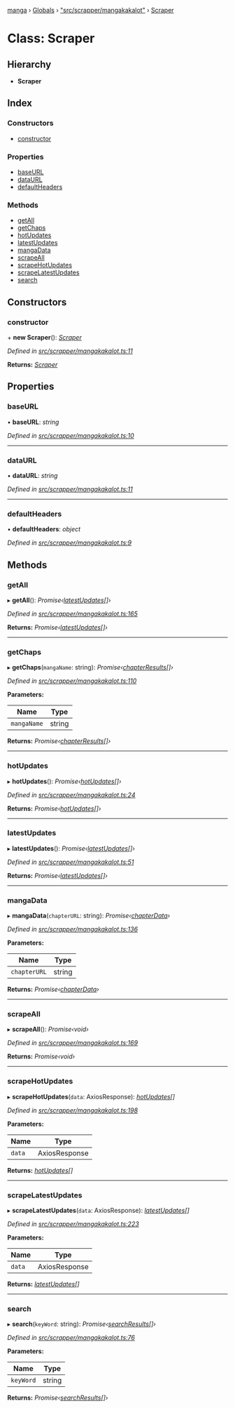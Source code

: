 [manga](../README.md) › [Globals](../globals.md) › ["src/scrapper/mangakakalot"](../modules/_src_scrapper_mangakakalot_.md) › [Scraper](_src_scrapper_mangakakalot_.scraper.md)

# Class: Scraper

## Hierarchy

* **Scraper**

## Index

### Constructors

* [constructor](_src_scrapper_mangakakalot_.scraper.md#constructor)

### Properties

* [baseURL](_src_scrapper_mangakakalot_.scraper.md#baseurl)
* [dataURL](_src_scrapper_mangakakalot_.scraper.md#dataurl)
* [defaultHeaders](_src_scrapper_mangakakalot_.scraper.md#defaultheaders)

### Methods

* [getAll](_src_scrapper_mangakakalot_.scraper.md#getall)
* [getChaps](_src_scrapper_mangakakalot_.scraper.md#getchaps)
* [hotUpdates](_src_scrapper_mangakakalot_.scraper.md#hotupdates)
* [latestUpdates](_src_scrapper_mangakakalot_.scraper.md#latestupdates)
* [mangaData](_src_scrapper_mangakakalot_.scraper.md#mangadata)
* [scrapeAll](_src_scrapper_mangakakalot_.scraper.md#scrapeall)
* [scrapeHotUpdates](_src_scrapper_mangakakalot_.scraper.md#scrapehotupdates)
* [scrapeLatestUpdates](_src_scrapper_mangakakalot_.scraper.md#scrapelatestupdates)
* [search](_src_scrapper_mangakakalot_.scraper.md#search)

## Constructors

###  constructor

\+ **new Scraper**(): *[Scraper](_src_scrapper_mangakakalot_.scraper.md)*

*Defined in [src/scrapper/mangakakalot.ts:11](https://github.com/tushar1210/manga-node/blob/a01e945/src/scrapper/mangakakalot.ts#L11)*

**Returns:** *[Scraper](_src_scrapper_mangakakalot_.scraper.md)*

## Properties

###  baseURL

• **baseURL**: *string*

*Defined in [src/scrapper/mangakakalot.ts:10](https://github.com/tushar1210/manga-node/blob/a01e945/src/scrapper/mangakakalot.ts#L10)*

___

###  dataURL

• **dataURL**: *string*

*Defined in [src/scrapper/mangakakalot.ts:11](https://github.com/tushar1210/manga-node/blob/a01e945/src/scrapper/mangakakalot.ts#L11)*

___

###  defaultHeaders

• **defaultHeaders**: *object*

*Defined in [src/scrapper/mangakakalot.ts:9](https://github.com/tushar1210/manga-node/blob/a01e945/src/scrapper/mangakakalot.ts#L9)*

## Methods

###  getAll

▸ **getAll**(): *Promise‹[latestUpdates](../interfaces/_src_interfaces_responses_main_.latestupdates.md)[]›*

*Defined in [src/scrapper/mangakakalot.ts:165](https://github.com/tushar1210/manga-node/blob/a01e945/src/scrapper/mangakakalot.ts#L165)*

**Returns:** *Promise‹[latestUpdates](../interfaces/_src_interfaces_responses_main_.latestupdates.md)[]›*

___

###  getChaps

▸ **getChaps**(`mangaName`: string): *Promise‹[chapterResults](../interfaces/_src_interfaces_responses_main_.chapterresults.md)[]›*

*Defined in [src/scrapper/mangakakalot.ts:110](https://github.com/tushar1210/manga-node/blob/a01e945/src/scrapper/mangakakalot.ts#L110)*

**Parameters:**

Name | Type |
------ | ------ |
`mangaName` | string |

**Returns:** *Promise‹[chapterResults](../interfaces/_src_interfaces_responses_main_.chapterresults.md)[]›*

___

###  hotUpdates

▸ **hotUpdates**(): *Promise‹[hotUpdates](../interfaces/_src_interfaces_responses_main_.hotupdates.md)[]›*

*Defined in [src/scrapper/mangakakalot.ts:24](https://github.com/tushar1210/manga-node/blob/a01e945/src/scrapper/mangakakalot.ts#L24)*

**Returns:** *Promise‹[hotUpdates](../interfaces/_src_interfaces_responses_main_.hotupdates.md)[]›*

___

###  latestUpdates

▸ **latestUpdates**(): *Promise‹[latestUpdates](../interfaces/_src_interfaces_responses_main_.latestupdates.md)[]›*

*Defined in [src/scrapper/mangakakalot.ts:51](https://github.com/tushar1210/manga-node/blob/a01e945/src/scrapper/mangakakalot.ts#L51)*

**Returns:** *Promise‹[latestUpdates](../interfaces/_src_interfaces_responses_main_.latestupdates.md)[]›*

___

###  mangaData

▸ **mangaData**(`chapterURL`: string): *Promise‹[chapterData](../interfaces/_src_interfaces_responses_main_.chapterdata.md)›*

*Defined in [src/scrapper/mangakakalot.ts:136](https://github.com/tushar1210/manga-node/blob/a01e945/src/scrapper/mangakakalot.ts#L136)*

**Parameters:**

Name | Type |
------ | ------ |
`chapterURL` | string |

**Returns:** *Promise‹[chapterData](../interfaces/_src_interfaces_responses_main_.chapterdata.md)›*

___

###  scrapeAll

▸ **scrapeAll**(): *Promise‹void›*

*Defined in [src/scrapper/mangakakalot.ts:169](https://github.com/tushar1210/manga-node/blob/a01e945/src/scrapper/mangakakalot.ts#L169)*

**Returns:** *Promise‹void›*

___

###  scrapeHotUpdates

▸ **scrapeHotUpdates**(`data`: AxiosResponse): *[hotUpdates](../interfaces/_src_interfaces_responses_main_.hotupdates.md)[]*

*Defined in [src/scrapper/mangakakalot.ts:198](https://github.com/tushar1210/manga-node/blob/a01e945/src/scrapper/mangakakalot.ts#L198)*

**Parameters:**

Name | Type |
------ | ------ |
`data` | AxiosResponse |

**Returns:** *[hotUpdates](../interfaces/_src_interfaces_responses_main_.hotupdates.md)[]*

___

###  scrapeLatestUpdates

▸ **scrapeLatestUpdates**(`data`: AxiosResponse): *[latestUpdates](../interfaces/_src_interfaces_responses_main_.latestupdates.md)[]*

*Defined in [src/scrapper/mangakakalot.ts:223](https://github.com/tushar1210/manga-node/blob/a01e945/src/scrapper/mangakakalot.ts#L223)*

**Parameters:**

Name | Type |
------ | ------ |
`data` | AxiosResponse |

**Returns:** *[latestUpdates](../interfaces/_src_interfaces_responses_main_.latestupdates.md)[]*

___

###  search

▸ **search**(`keyWord`: string): *Promise‹[searchResults](../interfaces/_src_interfaces_responses_main_.searchresults.md)[]›*

*Defined in [src/scrapper/mangakakalot.ts:76](https://github.com/tushar1210/manga-node/blob/a01e945/src/scrapper/mangakakalot.ts#L76)*

**Parameters:**

Name | Type |
------ | ------ |
`keyWord` | string |

**Returns:** *Promise‹[searchResults](../interfaces/_src_interfaces_responses_main_.searchresults.md)[]›*
